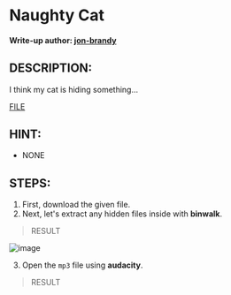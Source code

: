 # Naughty Cat 
#### Write-up author: [jon-brandy](https://github.com/jon-brandy)
## DESCRIPTION:
I think my cat is hiding something...

[FILE](https://github.com/Bread-Yolk/ctflearnwu/blob/173508aca7d12bf2c576d8ed2f97495f0bd5788f/Assets/Forensic/Naughty%20Cat/cut3_c4t.png)

## HINT:
- NONE
## STEPS:
1. First, download the given file.
2. Next, let's extract any hidden files inside with **binwalk**.

> RESULT

![image](https://user-images.githubusercontent.com/70703371/195973866-7e64223b-7166-41d0-9fb8-0630c3091853.png)


3. Open the `mp3` file using **audacity**.

> RESULT


